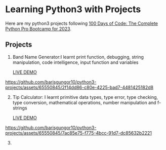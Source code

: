 # Learning Python3 with Projects
Here are my python3 projects following [100 Days of Code: The Complete Python Pro Bootcamp for 2023](https://pages.github.com/](https://www.udemy.com/course/100-days-of-code/)).

## Projects

1. Band Name Generator:I learnt print function, debugging, string manipulation, code intelligence,  input function and variables

    [LIVE DEMO](https://replit.com/@BarisGungor/band-name-generator-start)

https://github.com/barisgungor10/python3-projects/assets/65550845/2f14dd86-c80e-4225-bad7-4481425182d8

2. Tip Calculator: I learnt primitive data types, type error, type checking, type conversion, mathematical operations, number manipulation and f-strings

    [LIVE DEMO](https://replit.com/@BarisGungor/band-name-generator-start)

https://github.com/barisgungor10/python3-projects/assets/65550845/7ac85e75-f775-4bcc-91d7-dc85632b2221

3.
